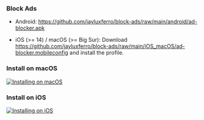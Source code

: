 ### Block Ads

- Android: https://github.com/jayluxferro/block-ads/raw/main/android/ad-blocker.apk

- iOS (>= 14) / macOS (>= Big Sur): Download https://github.com/jayluxferro/block-ads/raw/main/iOS_macOS/ad-blocker.mobileconfig and install the profile.

### Install on macOS
[![Installing on macOS](https://res.cloudinary.com/marcomontalbano/image/upload/v1634027332/video_to_markdown/images/video--c685e2032afe1e772a4754996d86c5cd-c05b58ac6eb4c4700831b2b3070cd403.jpg)](https://raw.githubusercontent.com/jayluxferro/block-ads/main/res/macOS.mov "Installing on macOS")

### Install on iOS
[![Installing on iOS](https://res.cloudinary.com/marcomontalbano/image/upload/v1634027454/video_to_markdown/images/video--a482fb96156f961e0037713397a022ef-c05b58ac6eb4c4700831b2b3070cd403.jpg)](https://raw.githubusercontent.com/jayluxferro/block-ads/main/res/iOS.mov "Installing on iOS")
